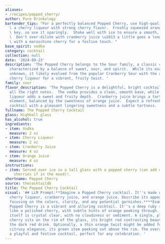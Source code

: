 ```yaml
---
aliases:
- /recipes/popped_cherry/
author: Pure Drinkology
bartender_tips: "For a perfectly balanced Popped Cherry, use high-quality vodka and\
  \ a cherry liqueur with strong cherry flavor.  Freshly squeezed orange juice is\
  \ key, so use it sparingly.  Shake well with ice to ensure a smooth, chilled consistency.\
  \  Don't over-dilute with cranberry juice \u2013 a little goes a long way.  Finish\
  \ with a maraschino cherry for a festive touch. "
base_spirit: vodka
category: cocktail
collection: null
date: '2024-09-23'
description: 'The Popped Cherry belongs to the Sour family, a classic cocktail group
  characterized by a balance of sweet, sour, and spirit.  While its exact origin is
  unknown, it likely evolved from the popular Cranberry Sour with the addition of
  cherry liqueur for a vibrant, fruity twist. '
family: sour
flavor_description: 'The Popped Cherry is a delightful, bright cocktail that hits
  all the right notes.  The vodka provides a clean, smooth base, while the cherry
  liqueur adds a sweet and fruity depth.  Cranberry juice brings a tart and tangy
  element, balanced by the sweetness of orange juice.  Expect a refreshing, well-rounded
  cocktail with a pleasant lingering sweetness and a subtle tartness. '
fullname: The Popped Cherry Cocktail
glass: Highball glass
has_alcohol: true
ingredients:
- item: Vodka
  measure: 2 oz
- item: Cherry Liqueur
  measure: 2 oz
- item: Cranberry Juice
  measure: 4 oz
- item: Orange Juice
  measure: 4 oz
instructions:
- item: Served over ice in a tall glass with a popped cherry (can add more popped
    cherries if in the mood)!.
shortname: Popped Cherry
source: thecocktaildb
title: The Popped Cherry Cocktail
visual: '## LLM Prompt:**Imagine a Popped Cherry cocktail. It''s made with vodka,
  cherry liqueur, cranberry juice, and orange juice. Describe its appearance in detail,
  focusing on the colors, clarity, and any potential garnishes.****Example Output:**The
  Popped Cherry is a vibrant and alluring cocktail. It''s a deep ruby red hue, almost
  like a polished cherry, with subtle hints of orange peeking through. The liquid
  itself is crystal clear, with no cloudiness or sediment. A single, plump maraschino
  cherry sits on the rim of the glass, its bright red contrasting beautifully with
  the dark red drink. Optionally, a thin orange twist might be added for a touch of
  citrusy elegance, its green stem peeking out above the rim. The overall effect is
  a playful and festive cocktail, perfect for any celebration. '
---
```



